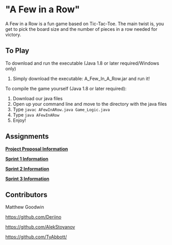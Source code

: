 # "A Few in a Row" 

A Few in a Row is a fun game based on Tic-Tac-Toe.  The main twist is, you get to pick the board size and the number of pieces in a row needed for victory.

## To Play

To download and run the executable (Java 1.8 or later required/Windows only)
1. Simply download the executable: A_Few_In_A_Row.jar and run it!

To compile the game yourself (Java 1.8 or later required):
1. Download our java files
2. Open up your command line and move to the directory with the java files
3. Type `javac AFewInARow.java Game_Logic.java`
4. Type `java AFewInARow`
5. Enjoy!

## Assignments

[**Project Proposal Information**](https://github.com/TyAbbott/cop4331-project/tree/master/Proposal)

[**Sprint 1 Information**](https://github.com/TyAbbott/cop4331-project/tree/master/Sprint1/Sprint1.md)

[**Sprint 2 Information**](https://github.com/TyAbbott/cop4331-project/tree/master/Sprint2/Sprint2.md)

[**Sprint 3 Information**](https://github.com/TyAbbott/cop4331-project/tree/master/Sprint3/Sprint3.md)

## Contributors
Matthew Goodwin

https://github.com/Deriino

https://github.com/AlekStoyanov

https://github.com/TyAbbott/

